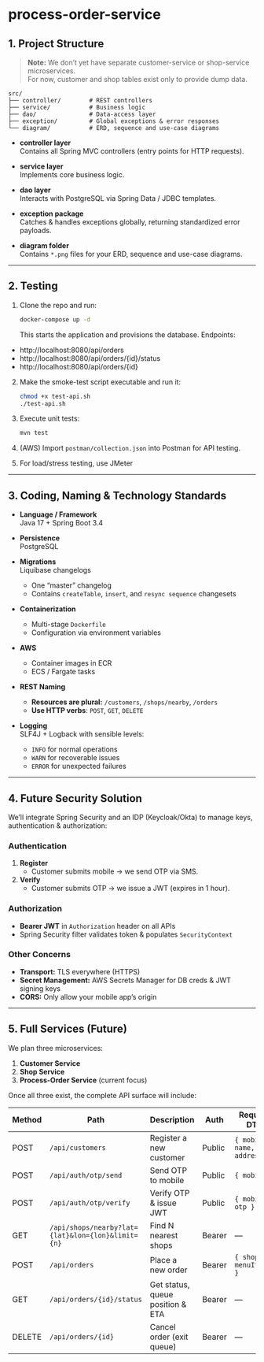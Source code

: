 # process-order-service
## 1. Project Structure

> **Note:** We don’t yet have separate customer-service or shop-service microservices.  
> For now, customer and shop tables exist only to provide dump data.

```
src/
├── controller/        # REST controllers
├── service/           # Business logic
├── dao/               # Data-access layer
├── exception/         # Global exceptions & error responses
└── diagram/           # ERD, sequence and use-case diagrams
```

- **controller layer**  
  Contains all Spring MVC controllers (entry points for HTTP requests).

- **service layer**  
  Implements core business logic.

- **dao layer**  
  Interacts with PostgreSQL via Spring Data / JDBC templates.

- **exception package**  
  Catches & handles exceptions globally, returning standardized error payloads.

- **diagram folder**  
  Contains `*.png` files for your ERD, sequence and use-case diagrams.

---

## 2. Testing

1. Clone the repo and run:

   ```bash
   docker-compose up -d
   ```
      This starts the application and provisions the database.
Endpoints:
  - http://localhost:8080/api/orders
  - http://localhost:8080/api/orders/{id}/status
  - http://localhost:8080/api/orders/{id}

2. Make the smoke-test script executable and run it:

   ```bash
   chmod +x test-api.sh
   ./test-api.sh
   ```

3. Execute unit tests:

   ```bash
   mvn test
   ```

4. (AWS) Import `postman/collection.json` into Postman for API testing.

5. For load/stress testing, use JMeter

---

## 3. Coding, Naming & Technology Standards

- **Language / Framework**  
  Java 17 + Spring Boot 3.4

- **Persistence**  
  PostgreSQL

- **Migrations**  
  Liquibase changelogs  
  - One “master” changelog  
  - Contains `createTable`, `insert`, and `resync sequence` changesets

- **Containerization**  
  - Multi-stage `Dockerfile`  
  - Configuration via environment variables

- **AWS**  
  - Container images in ECR  
  - ECS / Fargate tasks

- **REST Naming**  
  - **Resources are plural:** `/customers`, `/shops/nearby`, `/orders`  
  - **Use HTTP verbs**: `POST`, `GET`, `DELETE`

- **Logging**  
  SLF4J + Logback with sensible levels:  
  - `INFO` for normal operations  
  - `WARN` for recoverable issues  
  - `ERROR` for unexpected failures

---

## 4. Future Security Solution

We’ll integrate Spring Security and an IDP (Keycloak/Okta) to manage keys, authentication & authorization:

### Authentication

1. **Register**  
   - Customer submits mobile → we send OTP via SMS.  
2. **Verify**  
   - Customer submits OTP → we issue a JWT (expires in 1 hour).

### Authorization

- **Bearer JWT** in `Authorization` header on all APIs  
- Spring Security filter validates token & populates `SecurityContext`

### Other Concerns

- **Transport:** TLS everywhere (HTTPS)  
- **Secret Management:** AWS Secrets Manager for DB creds & JWT signing keys  
- **CORS:** Only allow your mobile app’s origin

---

## 5. Full Services (Future)

We plan three microservices:

1. **Customer Service**  
2. **Shop Service**  
3. **Process-Order Service** (current focus)

Once all three exist, the complete API surface will include:

| Method | Path                                     | Description                                | Auth   | Request DTO                          | Response DTO       |
|--------|------------------------------------------|--------------------------------------------|--------|--------------------------------------|--------------------|
| POST   | `/api/customers`                         | Register a new customer                    | Public | `{ mobile, name, address }`          | `Customer`         |
| POST   | `/api/auth/otp/send`                     | Send OTP to mobile                         | Public | `{ mobile }`                         | `202 Accepted`     |
| POST   | `/api/auth/otp/verify`                   | Verify OTP & issue JWT                     | Public | `{ mobile, otp }`                    | `{ token, expires }` |
| GET    | `/api/shops/nearby?lat={lat}&lon={lon}&limit={n}` | Find N nearest shops                       | Bearer | —                                    | `List<ShopGeoDTO>` |
| POST   | `/api/orders`                            | Place a new order                          | Bearer | `{ shopId, menuItemId }`             | `Order`            |
| GET    | `/api/orders/{id}/status`                | Get status, queue position & ETA           | Bearer | —                                    | `OrderStatusDTO`   |
| DELETE | `/api/orders/{id}`                       | Cancel order (exit queue)                  | Bearer | —                                    | `204 No Content`   |
